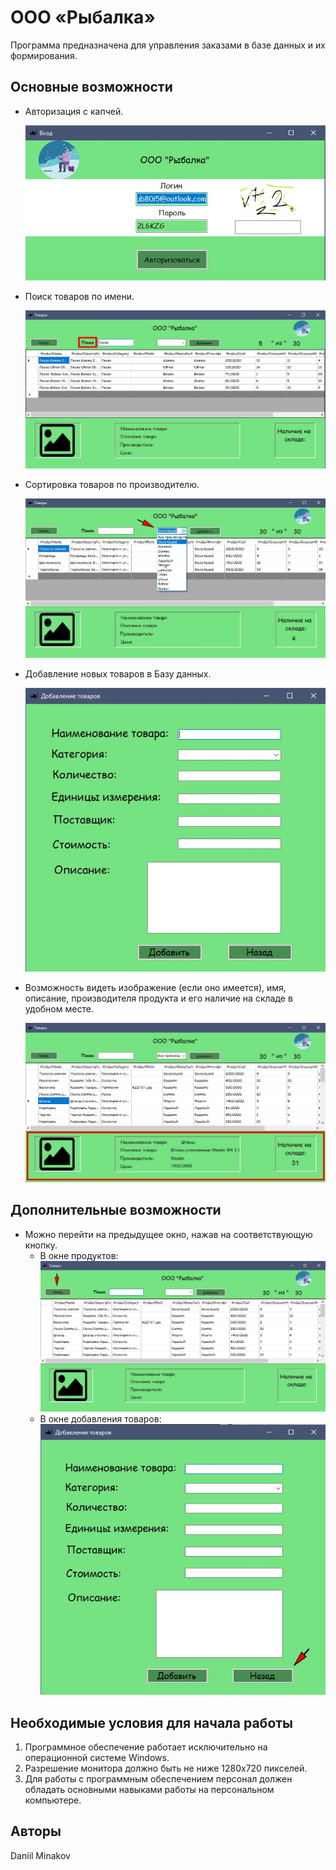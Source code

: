 # OOO «Рыбалка»

Программа предназначена для управления заказами в базе данных и их формирования.

## Основные возможности

* Авторизация с капчей.
  
  ![logo](/Authorization.jpg)

* Поиск товаров по имени.
  
  ![logo](/ProductsView_Search.jpg)

* Сортировка товаров по производителю.
  
  ![logo](/ProductsView_Filter.jpg)

* Добавление новых товаров в Базу данных.
  
  ![logo](/ProductsAdd.jpg)

* Возможность видеть изображение (если оно имеется), имя, описание, производителя продукта и его наличие на складе в удобном месте.
  
  ![logo](/ProductsView.jpg)

## Дополнительные возможности
* Можно перейти на предыдущее окно, нажав на соответствующую кнопку.
    * В окне продуктов:
  ![logo](/ProductsView_ButtonBack.jpg)
    * В окне добавления товаров:
  ![logo](/ProductsAdd_ButtonBack.jpg)
  
## Необходимые условия для начала работы
1. Программное обеспечение работает исключительно на операционной системе Windows.
2. Разрешение монитора должно быть не ниже 1280x720 пикселей.
3. Для работы с программным обеспечением персонал должен обладать основными навыками работы на персональном компьютере.
   
## Авторы
Daniil Minakov